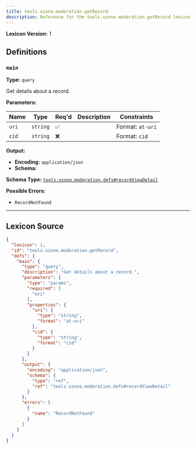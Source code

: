 ```yaml
---
title: tools.ozone.moderation.getRecord
description: Reference for the tools.ozone.moderation.getRecord lexicon
---
```

**Lexicon Version:** 1

## Definitions

<a name="main"></a>
### `main`

**Type:** `query`

Get details about a record.

**Parameters:**

| Name | Type | Req'd  | Description | Constraints |
|------|------|----------|-------------|-------------|
| `uri` | `string` | ✅  |  | Format: `at-uri` |
| `cid` | `string` | ❌  |  | Format: `cid` |
**Output:**

- **Encoding:** `application/json`
- **Schema:**

**Schema Type:** [`tools.ozone.moderation.defs#recordViewDetail`](/lexicons/tools/ozone/moderation/defs#recordViewDetail)


**Possible Errors:**

- `RecordNotFound`

---

## Lexicon Source
```json
{
  "lexicon": 1,
  "id": "tools.ozone.moderation.getRecord",
  "defs": {
    "main": {
      "type": "query",
      "description": "Get details about a record.",
      "parameters": {
        "type": "params",
        "required": [
          "uri"
        ],
        "properties": {
          "uri": {
            "type": "string",
            "format": "at-uri"
          },
          "cid": {
            "type": "string",
            "format": "cid"
          }
        }
      },
      "output": {
        "encoding": "application/json",
        "schema": {
          "type": "ref",
          "ref": "tools.ozone.moderation.defs#recordViewDetail"
        }
      },
      "errors": [
        {
          "name": "RecordNotFound"
        }
      ]
    }
  }
}
```
